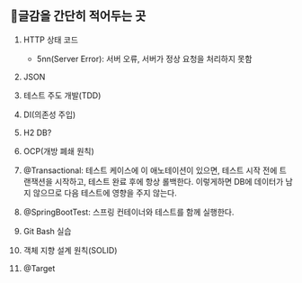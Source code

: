 ## 📝글감을 간단히 적어두는 곳
1. HTTP 상태 코드 
    * 5nn(Server Error): 서버 오류, 서버가 정상 요청을 처리하지 못함
    
2. JSON

3. 테스트 주도 개발(TDD)

4. DI(의존성 주입)

5. H2 DB?

6. OCP(개방 폐쇄 원칙)

7. @Transactional: 테스트 케이스에 이 애노테이션이 있으면, 테스트 시작 전에 트랜잭션을 시작하고, 테스트 완료 후에 항상 롤백한다. 이렇게하면 DB에 데이터가 남지 않으므로 다음 테스트에 영향을 주지 않는다.

8. @SpringBootTest: 스프링 컨테이너와 테스트를 함께 실행한다.

9. Git Bash 실습

10. 객체 지향 설계 원칙(SOLID)

11. @Target

     